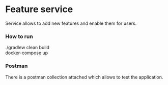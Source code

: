 # Feature service
Service allows to add new features and enable them for users.

### How to run
./gradlew clean build <br>
docker-compose up

### Postman
There is a postman collection attached which allows to test the application.



